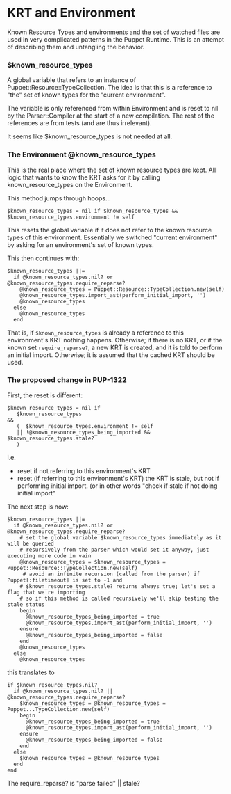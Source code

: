 KRT and Environment
===
Known Resource Types and environments and the set of watched files are used in very complicated
patterns in the Puppet Runtime. This is an attempt of describing them and untangling the
behavior.

### $known_resource_types

A global variable that refers to an instance of Puppet::Resource::TypeCollection. The idea
is that this is a reference to "the" set of known types for the "current environment".

The variable is only referenced from within Environment and is reset to nil by the Parser::Compiler
at the start of a new compilation. The rest of the references are from tests (and are thus irrelevant).

It seems like $known_resource_types is not needed at all.

### The Environment @known_resource_types

This is the real place where the set of known resource types are kept. All logic that
wants to know the KRT asks for it by calling known_resource_types on the Environment.

This method jumps through hoops...

    $known_resource_types = nil if $known_resource_types && $known_resource_types.environment != self

This resets the global variable if it does not refer to the known resource types of this
environment. Essentially we switched "current environment" by asking for an environment's
set of known types.

This then continues with:

    $known_resource_types ||=
      if @known_resource_types.nil? or @known_resource_types.require_reparse?
        @known_resource_types = Puppet::Resource::TypeCollection.new(self)
        @known_resource_types.import_ast(perform_initial_import, '')
        @known_resource_types
      else
        @known_resource_types
      end

That is, if `$known_resource_types` is already a reference to this environment's KRT nothing
happens. Otherwise; if there is no KRT, or if the known set `require_reparse?`, a new KRT is created, and it is told to perform an initial import. Otherwise; it is assumed that the cached KRT should
be used.

### The proposed change in PUP-1322

First, the reset is different:

    $known_resource_types = nil if 
       $known_resource_types
    &&
       (  $known_resource_types.environment != self 
       || !@known_resource_types_being_imported && $known_resource_types.stale?
       )

i.e. 
* reset if not referring to this environment's KRT
* reset (if referring to this environment's KRT) the KRT is stale, but not if performing initial 
  import. (or in other words "check if stale if not doing initial import"
  
The next step is now:

    $known_resource_types ||=
      if @known_resource_types.nil? or @known_resource_types.require_reparse?
        # set the global variable $known_resource_types immediately as it will be queried
        # resursively from the parser which would set it anyway, just executing more code in vain
        @known_resource_types = $known_resource_types = Puppet::Resource::TypeCollection.new(self)
         # avoid an infinite recursion (called from the parser) if Puppet[:filetimeout] is set to -1 and
        # $known_resource_types.stale? returns always true; let's set a flag that we're importing
        # so if this method is called recursively we'll skip testing the stale status
        begin
          @known_resource_types_being_imported = true
          @known_resource_types.import_ast(perform_initial_import, '')
        ensure
          @known_resource_types_being_imported = false
        end
        @known_resource_types
      else
        @known_resource_types

this translates to

    if $known_resource_types.nil?
      if @known_resource_types.nil? || @known_resource_types.require_reparse?
        $known_resource_types = @known_resource_types = Puppet...TypeCollection.new(self)
        begin
          @known_resource_types_being_imported = true
          @known_resource_types.import_ast(perform_initial_import, '')
        ensure
          @known_resource_types_being_imported = false
        end
      else
        $known_resource_types = @known_resource_types
      end        
    end
    
The require_reparse? is "parse failed" || stale?
